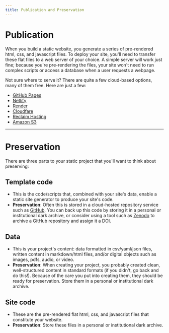 ```yaml
---
title: Publication and Preservation
---
```


# Publication

When you build a static website, you generate a series of pre-rendered html, css, and javascript files.
To deploy your site, you'll need to transfer these flat files to a web server of your choice. 
A simple server will work just fine; because you're pre-rendering the files, your site won't need to run complex scripts or access a database when a user requests a webpage.

Not sure where to serve it? 
There are quite a few cloud-based options, many of them free. 
Here are just a few:

- [GitHub Pages](https://pages.github.com/)
- [Netlify](https://www.netlify.com/)
- [Render](https://render.com/)
- [Cloudfare](https://www.cloudflare.com/)
- [Reclaim Hosting](https://reclaimhosting.com/)
- [Amazon S3](https://docs.aws.amazon.com/AmazonS3/latest/userguide/WebsiteHosting.html)

---

# Preservation

There are three parts to your static project that you'll want to think about preserving:

## Template code
- This is the code/scripts that, combined with your site's data, enable a static site generator to produce your site's code.
- **Preservation**: Often this is stored in a cloud-hosted repository service such as [GitHub](https://github.com/). You can back up this code by storing it in a personal or institutional dark archive, or consider using a tool such as [Zenodo](https://guides.github.com/activities/citable-code/) to archive a GitHub repository and assign it a DOI.

## Data
- This is your project's content: data formatted in csv/yaml/json files, written content in markdown/html files, and/or digital objects such as images, pdfs, audio, or video.
- **Preservation**: When creating your project, you probably created clean, well-structured content in standard formats (if you didn't, go back and do this!). Because of the care you put into creating them, they should be ready for preservation. Store them in a personal or institutional dark archive.

## Site code
- These are the pre-rendered flat html, css, and javascript files that constitute your website.
- **Preservation**: Store these files in a personal or institutional dark archive.